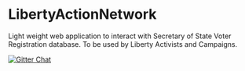 # LibertyActionNetwork

Light weight web application to interact with Secretary of State Voter Registration database. To be used by Liberty Activists and Campaigns.

[![Gitter Chat](https://badges.gitter.im/softwareengineersforliberty/libertyactionnetwork.png)](https://gitter.im/softwareengineersforliberty/)
